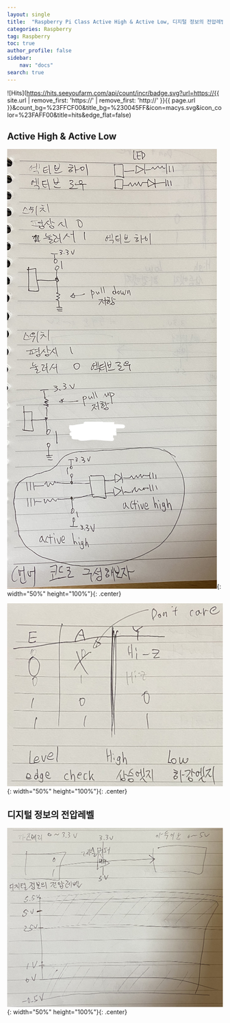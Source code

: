 ```yaml
---
layout: single
title:  "Raspberry Pi Class Active High & Active Low, 디지털 정보의 전압레벨"
categories: Raspberry
tag: Raspberry
toc: true
author_profile: false
sidebar:
    nav: "docs"
search: true
---
```


![Hits](https://hits.seeyoufarm.com/api/count/incr/badge.svg?url=https://{{ site.url | remove_first: 'https://' | remove_first: 'http://' }}{{ page.url }}&count_bg=%23FFCF00&title_bg=%230045FF&icon=macys.svg&icon_color=%23FAFF00&title=hits&edge_flat=false)

## Active High & Active Low    

![20241108_01](/images/2024-11-08-Raspberry_class/20241108_01.jpg){: width="50%" height="100%"}{: .center}  
  
![20241108_02](/images/2024-11-08-Raspberry_class/20241108_02.jpg){: width="50%" height="100%"}{: .center}  

## 디지털 정보의 전압레벨  

![20241108_03](/images/2024-11-08-Raspberry_class/20241108_03.jpg){: width="50%" height="100%"}{: .center}  
